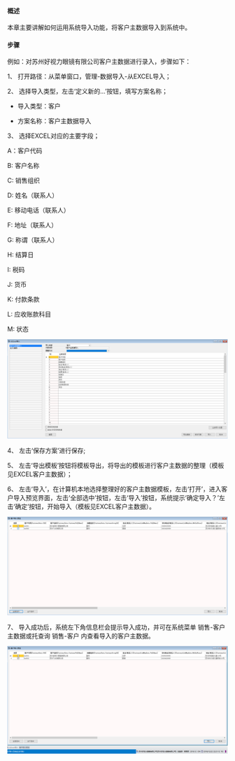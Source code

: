 #### **概述**

本章主要讲解如何运用系统导入功能，将客户主数据导入到系统中。

#### **步骤**

例如：对苏州好视力眼镜有限公司客户主数据进行录入，步骤如下：

1、 打开路径：从菜单窗口，管理-数据导入-从EXCEL导入；

2、 选择导入类型，左击‘定义新的…’按钮，填写方案名称； 

- 导入类型：客户

- 方案名称：客户主数据导入 

3、 选择EXCEL对应的主要字段；

A：客户代码

B: 客户名称

C: 销售组织

D: 姓名（联系人）

E: 移动电话（联系人）

F: 地址（联系人）

G: 称谓（联系人）

H: 结算日

I: 税码

J: 货币

K: 付款条款

L: 应收账款科目

M: 状态

![img](images/pz12.1.png)

4、 左击‘保存方案’进行保存;

5、 左击‘导出模板’按钮将模板导出，将导出的模板进行客户主数据的整理（模板见EXCEL客户主数据）；

6、 左击‘导入’，在计算机本地选择整理好的客户主数据模板，左击‘打开’，进入客户导入预览界面，左击‘全部选中’按钮，左击‘导入’按钮，系统提示‘确定导入？’左击‘确定’按钮，开始导入（模板见EXCEL客户主数据）。

![img](images/pz12.2.png) 

7、 导入成功后，系统左下角信息栏会提示导入成功，并可在系统菜单 销售-客户主数据或托查询 销售-客户 内查看导入的客户主数据。

![img](images/pz12.3.png)

